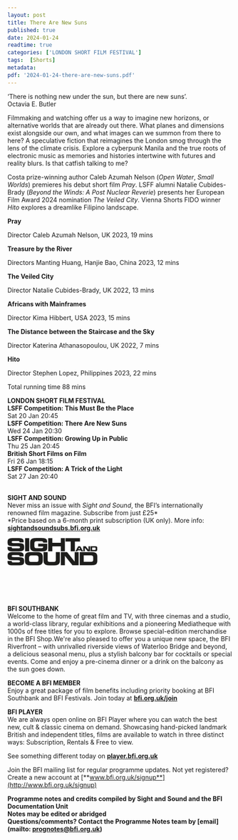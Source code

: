 ```yaml
---
layout: post
title: There Are New Suns
published: true
date: 2024-01-24
readtime: true
categories: ['LONDON SHORT FILM FESTIVAL']
tags:  [Shorts]
metadata: 
pdf: '2024-01-24-there-are-new-suns.pdf'
---
```


‘There is nothing new under the sun, but there are new suns’.  
Octavia E. Butler

Filmmaking and watching offer us a way to imagine new horizons, or alternative worlds that are already out there. What planes and dimensions exist alongside our own, and what images can we summon from there to here? A speculative fiction that reimagines the London smog through the lens of the climate crisis. Explore a cyberpunk Manila and the true roots of electronic music as memories and histories intertwine with futures and reality blurs. Is that catfish talking to me?

Costa prize-winning author Caleb Azumah Nelson (_Open Water_, _Small Worlds_) premieres his debut short film _Pray_. LSFF alumni Natalie Cubides-Brady (_Beyond the Winds: A Post Nuclear Reverie_) presents her European Film Award 2024 nomination _The Veiled City_. Vienna Shorts FIDO winner _Hito_ explores a dreamlike Filipino landscape.
<br>

**Pray**  

Director Caleb Azumah Nelson, UK 2023, 19 mins

**Treasure by the River**  

Directors Manting Huang, Hanjie Bao, China 2023, 12 mins

**The Veiled City**  

Director Natalie Cubides-Brady, UK 2022, 13 mins

**Africans with Mainframes** 

Director Kima Hibbert, USA 2023, 15 mins

**The Distance between the Staircase and the Sky**  

Director Katerina Athanasopoulou, UK 2022, 7 mins

**Hito**  

Director Stephen Lopez, Philippines 2023, 22 mins

Total running time 88 mins
<br>

**LONDON SHORT FILM FESTIVAL**  
**LSFF Competition: This Must Be the Place**  
Sat 20 Jan 20:45  
**LSFF Competition: There Are New Suns**  
Wed 24 Jan 20:30  
**LSFF Competition: Growing Up in Public**  
Thu 25 Jan 20:45  
**British Short Films on Film**  
Fri 26 Jan 18:15  
**LSFF Competition: A Trick of the Light**  
Sat 27 Jan 20:40  
<br>

**SIGHT AND SOUND**<br>
Never miss an issue with _Sight and Sound_, the BFI’s internationally renowned film magazine. Subscribe from just £25*<br>
*Price based on a 6-month print subscription (UK only). More info: [**sightandsoundsubs.bfi.org.uk**](https://sightandsoundsubs.bfi.org.uk/subscribe)

<img style="float: left;" src="/img/sight-and-sound.jpg" width="40%" height="40%"><br><br><br><br><br><br><br><br>

**BFI SOUTHBANK**  
Welcome to the home of great film and TV, with three cinemas and a studio, a world-class library, regular exhibitions and a pioneering Mediatheque with 1000s of free titles for you to explore. Browse special-edition merchandise in the BFI Shop.We&#39;re also pleased to offer you a unique new space, the BFI Riverfront – with unrivalled riverside views of Waterloo Bridge and beyond, a delicious seasonal menu, plus a stylish balcony bar for cocktails or special events. Come and enjoy a pre-cinema dinner or a drink on the balcony as the sun goes down.  

**BECOME A BFI MEMBER**  
Enjoy a great package of film benefits including priority booking at BFI Southbank and BFI Festivals. Join today at [**bfi.org.uk/join**](http://www.bfi.org.uk/join)  

**BFI PLAYER**  
 We are always open online on BFI Player where you can watch the best new, cult &amp; classic cinema on demand. Showcasing hand-picked landmark British and independent titles, films are available to watch in three distinct ways: Subscription, Rentals &amp; Free to view.  

See something different today on [**player.bfi.org.uk**](https://player.bfi.org.uk)  

Join the BFI mailing list for regular programme updates. Not yet registered? Create a new account at [**www.bfi.org.uk/signup**](http://www.bfi.org.uk/signup)

**Programme notes and credits compiled by Sight and Sound and the BFI Documentation Unit  
Notes may be edited or abridged  
Questions/comments? Contact the Programme Notes team by [email](mailto: prognotes@bfi.org.uk)** 
<!--stackedit_data:
eyJoaXN0b3J5IjpbMjA1NzI0OTkwOF19
-->